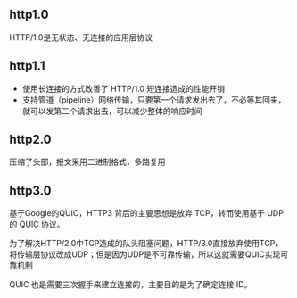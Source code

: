 ## http1.0
HTTP/1.0是无状态、无连接的应用层协议
## http1.1
- 使用长连接的方式改善了 HTTP/1.0 短连接造成的性能开销
- 支持管道（pipeline）网络传输，只要第一个请求发出去了，不必等其回来，就可以发第二个请求出去，可以减少整体的响应时间
## http2.0
压缩了头部，报文采用二进制格式，多路复用
## http3.0
基于Google的QUIC，HTTP3 背后的主要思想是放弃 TCP，转而使用基于 UDP 的 QUIC 协议。

为了解决HTTP/2.0中TCP造成的队头阻塞问题，HTTP/3.0直接放弃使用TCP，将传输层协议改成UDP；但是因为UDP是不可靠传输，所以这就需要QUIC实现可靠机制

QUIC 也是需要三次握手来建立连接的，主要目的是为了确定连接 ID。


